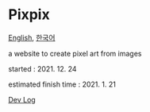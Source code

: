 # Pixpix
[English](README.md), [한국어](README.ko.md)

a website to create pixel art from images

started : 2021. 12. 24

estimated finish time : 2021. 1. 21 

[Dev Log](https://github.com/spirited-hunger/pixelizer/projects/1)

